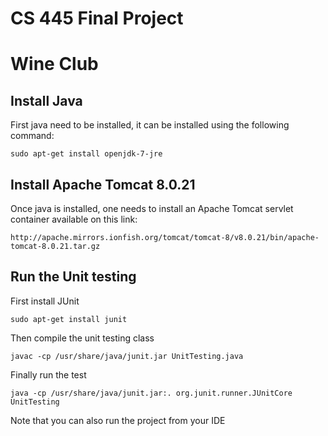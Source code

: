 # CS 445 Final Project
# Wine Club

## Install Java


First java need to be installed, it can be installed using the following command:
  

```
sudo apt-get install openjdk-7-jre
```

## Install Apache Tomcat 8.0.21

Once java is installed, one needs to install an Apache Tomcat servlet container available on this link:

```
http://apache.mirrors.ionfish.org/tomcat/tomcat-8/v8.0.21/bin/apache-tomcat-8.0.21.tar.gz
```

## Run the Unit testing

First install JUnit

```
sudo apt-get install junit
```

Then compile the unit testing class

```
javac -cp /usr/share/java/junit.jar UnitTesting.java
```

Finally run the test

```
java -cp /usr/share/java/junit.jar:. org.junit.runner.JUnitCore UnitTesting
```

Note that you can also run the project from your IDE
